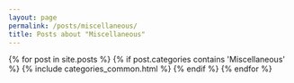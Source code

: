 ```yaml
---
layout: page
permalink: /posts/miscellaneous/
title: Posts about "Miscellaneous"
---
```


<div class="posts">
  {% for post in site.posts %}
    {% if post.categories contains 'Miscellaneous' %}
      {% include categories_common.html %}
    {% endif %}
  {% endfor %}
</div>